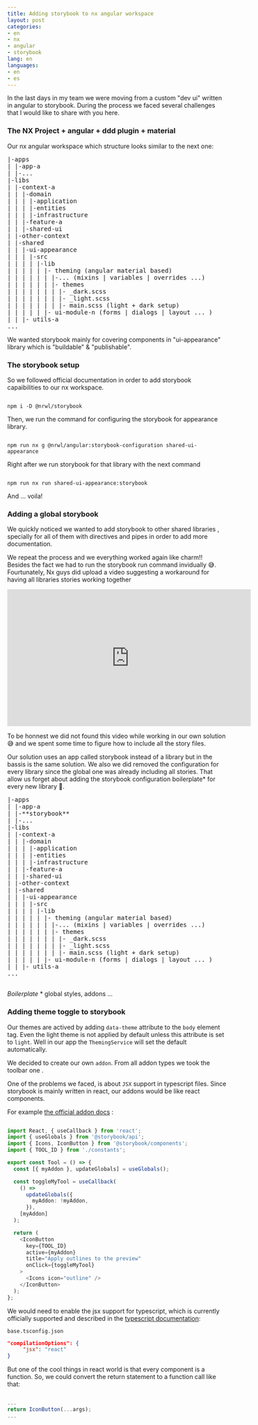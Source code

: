 ```yaml
---
title: Adding storybook to nx angular workspace
layout: post
categories:
- en
- nx
- angular
- storybook
lang: en
languages:
- en
- es
---
```


In the last days in my team we were moving from a custom "dev ui" written in angular  to storybook.
During the process we faced several challenges that I would like to share with you here. 

### The NX Project + angular + ddd plugin + material

Our nx angular workspace which structure looks similar to the next one:


<pre>
|-apps
| |-app-a
| |-...
|-libs
| |-context-a 
| | |-domain
| | | |-application
| | | |-entities
| | | |-infrastructure
| | |-feature-a
| | |-shared-ui
| |-other-context
| |-shared
| | |-ui-appearance
| | | |-src
| | | | |-lib
| | | | | |- theming (angular material based)
| | | | | | |-... (mixins | variables | overrides ...)
| | | | | | |- themes
| | | | | | | |- _dark.scss
| | | | | | | |- _light.scss
| | | | | | | |- main.scss (light + dark setup)
| | | | | |- ui-module-n (forms | dialogs | layout ... )
| | |- utils-a
...
</pre>

We wanted storybook mainly for covering components in  "ui-appearance" library which is "buildable" & "publishable". 


### The storybook setup

So we  followed official documentation in order to add storybook capaibilities to our nx workspace.


<code>
npm i -D @nrwl/storybook
</code>

Then, we run the command for configuring the storybook for appearance library.


<code>
npm run nx g @nrwl/angular:storybook-configuration shared-ui-appearance
</code>


Right after we run storybook for that library with the next command 

<code>
npm run nx run shared-ui-appearance:storybook
</code>

And ... voila! 

 ### Adding a global storybook

We quickly noticed we wanted to add storybook to other shared libraries , specially  for all of them with directives and pipes in order to add more documentation.

We repeat the process and we everything worked again like charm!! Besides the fact we had to run the storybook run command invidually 😅.
Fourtunately, Nx guys did upload a video suggesting a workaround for having all libraries stories working together


<iframe width="560" height="315" src="https://www.youtube.com/embed/c323HOuFKkA" title="YouTube video player" frameborder="0" allow="accelerometer; autoplay; clipboard-write; encrypted-media; gyroscope; picture-in-picture" allowfullscreen></iframe>


To be honnest we did not found this video while working in our  own solution 😅 and we spent some time to figure how to include all the story files.
 
Our solution uses an app called storybook instead of a library but in the bassis is the same solution.  We also we did removed the configuration for every library since the global one was already including all stories. That allow us forget about adding the storybook configuration boilerplate* for every new library 🚀.


<pre>
|-apps
| |-app-a
| |-**storybook**
| |-...
|-libs
| |-context-a 
| | |-domain
| | | |-application
| | | |-entities
| | | |-infrastructure
| | |-feature-a
| | |-shared-ui
| |-other-context
| |-shared
| | |-ui-appearance
| | | |-src
| | | | |-lib
| | | | | |- theming (angular material based)
| | | | | | |-... (mixins | variables | overrides ...)
| | | | | | |- themes
| | | | | | | |- _dark.scss
| | | | | | | |- _light.scss
| | | | | | | |- main.scss (light + dark setup)
| | | | | |- ui-module-n (forms | dialogs | layout ... )
| | |- utils-a
...
     
</pre>


*Boilerplate* * global styles, addons ... 


 ### Adding theme toggle to storybook

Our themes are actived by adding `data-theme` attribute to the `body` element tag.  Even the light theme is not applied by default unless this attribute is set to `light`. 
Well in our app the `ThemingService` will set the default automatically. 

We decided to create our own `addon`.  From all addon types we took the toolbar one . 


One of the problems we faced, is about `JSX` support in typescript files. Since storybook is mainly written in react, our addons would be like react components.

For example  [the official addon docs](https://storybook.js.org/tutorials/create-an-addon/react/en/register-an-addon/) :

 
```typescript

import React, { useCallback } from 'react';
import { useGlobals } from '@storybook/api';
import { Icons, IconButton } from '@storybook/components';
import { TOOL_ID } from './constants';

export const Tool = () => {
  const [{ myAddon }, updateGlobals] = useGlobals();

  const toggleMyTool = useCallback(
    () =>
      updateGlobals({
        myAddon: !myAddon,
      }),
    [myAddon]
  );

  return (
    <IconButton
      key={TOOL_ID}
      active={myAddon}
      title="Apply outlines to the preview"
      onClick={toggleMyTool}
    >
      <Icons icon="outline" />
    </IconButton>
  );
};
```

We would need to enable the jsx support for typescript, which is currently officially supported and described in the [typescript documentation](https://www.typescriptlang.org/docs/handbook/jsx.html): 

`base.tsconfig.json`
```json
"compilationOptions": {
     "jsx": "react"
}
```

But one of the cool things in react world is that every component is a function. So, we could convert the return statement to a function call like that: 


```typescript

... 
return IconButton(...args);
...
```
